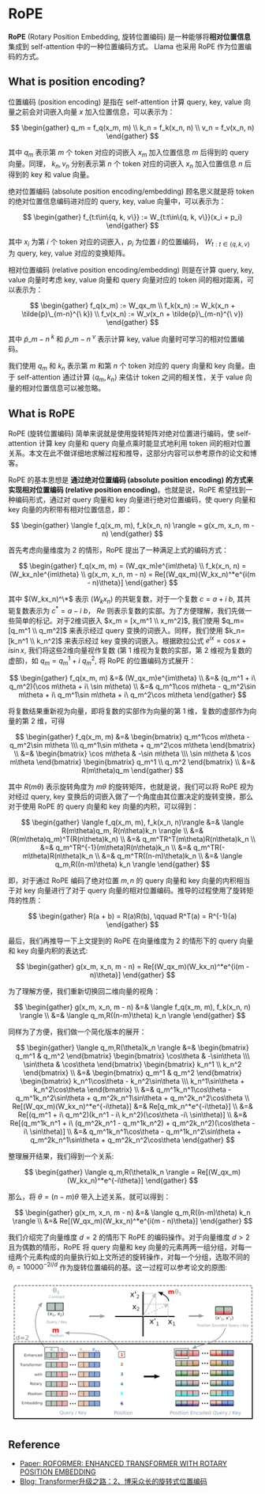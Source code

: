 # RoPE
**RoPE** (Rotary Position Embedding, 旋转位置编码) 是一种能够将**相对位置信息**集成到 self-attention 中的一种位置编码方式。 Llama 也采用 RoPE 作为位置编码的方式。

## What is position encoding?

位置编码 (position encoding) 是指在 self-attention 计算 query, key, value 向量之前会对词嵌入向量 $x$ 加入位置信息，可以表示为：

$$
\begin{gather}
q_m = f_q(x_m, m) \\
k_n = f_k(x_n, n) \\
v_n = f_v(x_n, n)
\end{gather}
$$

其中 $q_m$ 表示第 $m$ 个 token 对应的词嵌入 $x_m$ 加入位置信息 $m$ 后得到的 query 向量。同理， $k_n, v_n$ 分别表示第 $n$ 个 token 对应的词嵌入 $x_n$ 加入位置信息 $n$ 后得到的 key 和 value 向量。

绝对位置编码 (absolute position encoding/embedding) 顾名思义就是将 token 的绝对位置信息编码进对应的 query, key, value 向量中，可以表示为：

$$
\begin{gather}
f_{t:t\in\{q, k, v\}} := W_{t:t\in\{q, k, v\}}(x_i + p_i)
\end{gather}
$$

其中 $x_i$ 为第 $i$ 个 token 对应的词嵌入，$p_i$ 为位置 $i$ 的位置编码， $W_{t:t \in \{q, k, v\}}$ 为 query, key, value 对应的变换矩阵。

相对位置编码 (relative position encoding/embedding) 则是在计算 query, key, value 向量时考虑 key, value 向量和 query 向量对应的 token 间的相对距离，可以表示为：

$$
\begin{gather}
f_q(x_m) := W_qx_m \\
f_k(x_n) := W_k(x_n + \tilde{p}\_{m-n}^{\ k}) \\
f_v(x_n) := W_v(x_n + \tilde{p}\_{m-n}^{\ v})
\end{gather}
$$

其中 $\tilde{p}\_{m-n}^{\ k}$ 和 $\tilde{p}\_{m-n}^{\ v}$ 表示计算 key, value 向量时可学习的相对位置编码。

我们使用 $q_m$ 和 $k_n$ 表示第 $m$ 和第 $n$ 个 token 对应的 query 向量和 key 向量。由于 self-attention 通过计算 $\langle q_m, k_n \rangle$ 来估计 token 之间的相关性，关于 value 向量的相对位置信息可以被忽略。

## What is RoPE

RoPE (旋转位置编码) 简单来说就是使用旋转矩阵对绝对位置进行编码，使 self-attention 计算 key 向量和 query 向量点乘时能显式地利用 token 间的相对位置关系。本文在此不做详细地求解过程和推导，这部分内容可以参考原作的论文和博客。

RoPE 的基本思想是 **通过绝对位置编码 (absolute position encoding) 的方式来实现相对位置编码 (relative position encoding)**。也就是说，RoPE 希望找到一种编码形式，通过对 query 向量和 key 向量进行绝对位置编码，使 query 向量和 key 向量的内积带有相对位置信息，即：

$$
\begin{gather}
\langle f_q(x_m, m), f_k(x_n, n) \rangle = g(x_m, x_n, m - n)
\end{gather}
$$

首先考虑向量维度为 2 的情形，RoPE 提出了一种满足上式的编码方式：

$$
\begin{gather}
f_q(x_m, m) = (W_qx_m)e^{im\theta} \\
f_k(x_n, n) = (W_kx_n)e^{im\theta} \\
g(x_m, x_n, m - n) = Re[(W_qx_m)(W_kx_n)^*e^{i(m - n)\theta}]
\end{gather}
$$

其中 $(W_kx_n)^\*$ 表示 $(W_kx_n)$ 的共轭复数，对于一个复数 $c = a + i\  b$, 其共轭复数表示为 $c^* = a - i\  b$， $Re$ 则表示复数的实部。为了方便理解，我们先做一些简单的标记。对于2维词嵌入 $x_m = [x_m^1 \\ x_m^2]$, 我们使用 $q_m= [q_m^1 \\ q_m^2]$ 来表示经过 query 变换的词嵌入。同样，我们使用 $k_n= [k_n^1 \\ k_n^2]$ 来表示经过 key 变换的词嵌入。根据欧拉公式 $e^{ix} = \cos x + i \sin x$, 我们将这些2维向量视作复数 (第 1 维视为复数的实部，第 2 维视为复数的虚部)，如 $q_m = q_m^1 + i\ q_m^2$, 将 RoPE 的位置编码方式展开：

$$
\begin{gather}
f_q(x_m, m) &=& (W_qx_m)e^{im\theta} \\
&=& (q_m^1 + i\ q_m^2)(\cos m\theta + i\ \sin m\theta) \\
&=& q_m^1\cos m\theta - q_m^2\sin m\theta + i\ q_m^1\sin m\theta + i\ q_m^2\cos m\theta
\end{gather}
$$

将复数结果重新视为向量，即将复数的实部作为向量的第 1 维，复数的虚部作为向量的第 2 维，可得

$$
\begin{gather}
f_q(x_m, m) &=& \begin{bmatrix} q_m^1\cos m\theta - q_m^2\sin m\theta \\\ q_m^1\sin m\theta + q_m^2\cos m\theta \end{bmatrix} \\
&=& \begin{bmatrix} \cos m\theta & -\sin m\theta \\\ \sin m\theta & \cos m\theta \end{bmatrix} \begin{bmatrix} q_m^1 \\ q_m^2 \end{bmatrix} \\
&=& R(m\theta)q_m
\end{gather}
$$

其中 $R(m\theta)$ 表示旋转角度为 $m\theta$ 的旋转矩阵，也就是说，我们可以将 RoPE 视为对经过 query, key 变换后的词嵌入做了一个角度由其位置决定的旋转变换，那么对于使用 RoPE 的 query 向量和 key 向量的内积，可以得到：

$$
\begin{gather}
\langle f_q(x_m, m), f_k(x_n, n)\rangle &=& \langle R(m\theta)q_m, R(n\theta)k_n \rangle \\
&=& (R(m\theta)q_m)^T(R(n\theta)k_n) \\
&=& q_m^TR^T(m\theta)R(n\theta)k_n \\
&=& q_m^TR^{-1}(m\theta)R(n\theta)k_n \\
&=& q_m^TR(-m\theta)R(n\theta)k_n \\
&=& q_m^TR((n-m)\theta)k_n \\
&=& \langle q_m,R((n-m)\theta) k_n \rangle
\end{gather}
$$

即，对于通过 RoPE 编码了绝对位置 $m, n$ 的 query 向量和 key 向量的内积相当于对 key 向量进行了对于 query 向量的相对位置编码。推导的过程使用了旋转矩阵的性质：

$$
\begin{gather}
R(a + b) = R(a)R(b), \qquad R^T(a) = R^{-1}(a)
\end{gather}
$$

最后，我们再推导一下上文提到的 RoPE 在向量维度为 2 的情形下的 query 向量和 key 向量内积的表达式:

$$
\begin{gather}
g(x_m, x_n, m - n) = Re[(W_qx_m)(W_kx_n)^*e^{i(m - n)\theta}]
\end{gather}
$$

为了理解方便，我们重新切换回二维向量的视角：

$$
\begin{gather}
g(x_m, x_n, m - n) &=& \langle f_q(x_m, m), f_k(x_n, n) \rangle \\
&=& \langle q_m,R((n-m)\theta) k_n \rangle
\end{gather}
$$

同样为了方便，我们做一个简化版本的展开：

$$
\begin{gather}
\langle q_m,R(\theta)k_n \rangle &=& \begin{bmatrix} q_m^1 & q_m^2 \end{bmatrix} \begin{bmatrix} \cos\theta & -\sin\theta \\\ \sin\theta & \cos\theta \end{bmatrix}  \begin{bmatrix} k_n^1 \\ k_n^2 \end{bmatrix} \\
&=& \begin{bmatrix} q_m^1 & q_m^2 \end{bmatrix} \begin{bmatrix} k_n^1\cos\theta - k_n^2\sin\theta \\\ k_n^1\sin\theta + k_n^2\cos\theta \end{bmatrix} \\
&=& q_m^1k_n^1\cos\theta - q_m^1k_n^2\sin\theta + q_m^2k_n^1\sin\theta + q_m^2k_n^2\cos\theta \\
Re[(W_qx_m)(W_kx_n)^*e^{-i\theta}] &=& Re[q_mk_n^*e^{-i\theta}] \\
&=& Re[(q_m^1 + i\ q_m^2)(k_n^1 - i\ k_n^2)(\cos\theta -i\ \sin\theta)] \\
&=& Re[(q_m^1k_n^1 + i\ (q_m^2k_n^1 - q_m^1k_n^2) + q_m^2k_n^2)(\cos\theta -i\ \sin\theta)] \\
&=& q_m^1k_n^1\cos\theta - q_m^1k_n^2\sin\theta + q_m^2k_n^1\sin\theta + q_m^2k_n^2\cos\theta
\end{gather}
$$

整理展开结果，我们得到一个关系:

$$
\begin{gather}
\langle q_m,R(\theta)k_n \rangle = Re[(W_qx_m)(W_kx_n)^*e^{-i\theta}]
\end{gather}
$$

那么，将 $\theta = (n - m)\theta$ 带入上述关系，就可以得到：

$$
\begin{gather}
g(x_m, x_n, m - n) &=& \langle q_m,R((n-m)\theta) k_n \rangle \\
&=& Re[(W_qx_m)(W_kx_n)^*e^{i(m - n)\theta}]
\end{gather}
$$

我们介绍完了向量维度 $d=2$ 的情形下 RoPE 的编码操作。对于向量维度 $d > 2$ 且为偶数的情形，RoPE 将 query 向量和 key 向量的元素两两一组分组，对每一组两个元素构成的向量执行如上文所述的旋转操作，对每一个分组，选取不同的 $\theta_i = 10000^{-2i/d}$ 作为旋转位置编码的基。这一过程可以参考论文的原图:

<div align=center>
<img src="./RoPE.png" alt="RoPE" />
</div>

<!-- ## Why RoPE? -->

## Reference
- [Paper: ROFORMER: ENHANCED TRANSFORMER WITH ROTARY POSITION EMBEDDING](https://arxiv.org/pdf/2104.09864.pdf)
- [Blog: Transformer升级之路：2、博采众长的旋转式位置编码](https://kexue.fm/archives/8265)

